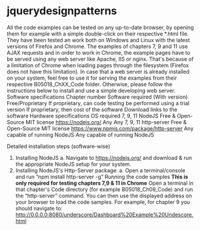 # jquerydesignpatterns
All the code examples can be tested on any up-to-date browser, by opening them for example with a simple double-click on their respective *.html file. They have been tested an work both on Windows and Linux with the latest versions of Firefox and Chrome.
The examples of chapters 7, 9 and 11 use AJAX requests and in order to work in Chrome, the example pages have to be served using any web server like Apache, IIS or nginx. That's because of a limitation of Chrome when loading pages through the filesystem (Firefox does not have this limitation).
In case that a web server is already installed on your system, feel free to use it for serving the examples from their respective B05018_ChXX_Code folder.
Otherwise, please follow the instructions below to install and use a simple developing web server.
Software specifications
Chapter number	Software required (With version)	Free/Proprietary	If proprietary, can code testing be performed using a trial version	If proprietary, then cost of the software	Download links to the software	Hardware specifications	OS required
7, 9, 11	NodeJS	Free & Open-Source
MIT license
		https://nodejs.org/	Any	Any
7, 9, 11	http-server	Free & Open-Source
MIT license 
		https://www.npmjs.com/package/http-server	Any capable of running NodeJS	Any capable of running NodeJS

Detailed installation steps (software-wise)
1.	Installing NodeJS
a.	Navigate to https://nodejs.org/ and download & run the appropriate NodeJS setup for your system.
2.	Installing NodeJS's Http-Server package:
a.	Open a terminal/console and run “npm install http-server -g”
Running the code samples
**This is only required for testing chapters 7,9 & 11 in Chrome**
Open a terminal in that chapter's Code directory (for example B05018_Ch09_Code) and run the “http-server” command. You can then use the displayed address on your browser to load the code samples. For example, for chapter 9 you should navigate to:
http://0.0.0.0:8080/underscore/Dashboard%20Example%20Undescore.html

